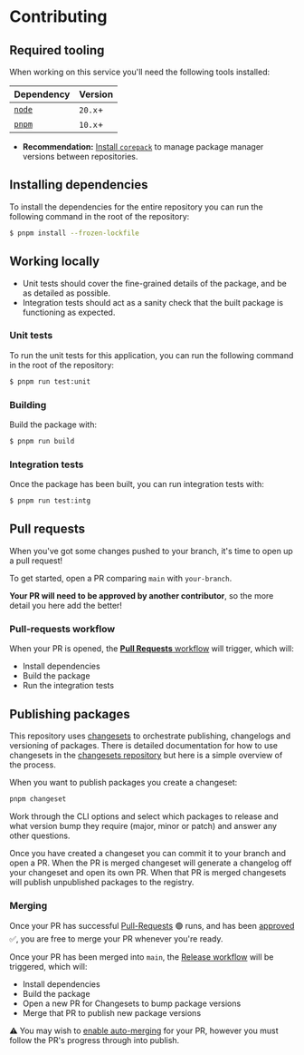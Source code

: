 # Contributing

## Required tooling

When working on this service you'll need the following tools installed:

| Dependency                    | Version |
| ----------------------------- | ------- |
| [`node`](https://nodejs.org/) | `20.x`+ |
| [`pnpm`](https://pnpm.io)     | `10.x`+ |

- **Recommendation:** [Install `corepack`](https://github.com/nodejs/corepack) to manage package
  manager versions between repositories.

## Installing dependencies

To install the dependencies for the entire repository you can run the following command in the root
of the repository:

```sh
$ pnpm install --frozen-lockfile
```

## Working locally

- Unit tests should cover the fine-grained details of the package, and be as detailed as
  possible.
- Integration tests should act as a sanity check that the built package is functioning as
  expected.

### Unit tests

To run the unit tests for this application, you can run the following command in the root of the
repository:

```sh
$ pnpm run test:unit
```

### Building

Build the package with:

```sh
$ pnpm run build
```

### Integration tests

Once the package has been built, you can run integration tests with:

```sh
$ pnpm run test:intg
```

## Pull requests

When you've got some changes pushed to your branch, it's time to open up a pull request!

To get started, open a PR comparing `main` with `your-branch`.

**Your PR will need to be approved by another contributor**, so the more detail you here add
the better!

### Pull-requests workflow

When your PR is opened, the [**Pull Requests** workflow](./.github/workflows/pull-requests.yml) will
trigger, which will:

- Install dependencies
- Build the package
- Run the integration tests

## Publishing packages

This repository uses [changesets](https://github.com/changesets/changesets) to orchestrate publishing,
changelogs and versioning of packages. There is detailed documentation for how to use changesets in the
[changesets repository](https://github.com/changesets/changesets) but here is a simple overview of the
process.

When you want to publish packages you create a changeset:

```sh
pnpm changeset
```

Work through the CLI options and select which packages to release and what version bump they require
(major, minor or patch) and answer any other questions.

Once you have created a changeset you can commit it to your branch and open a PR. When the PR is merged
changeset will generate a changelog off your changeset and open its own PR. When that PR is merged changesets
will publish unpublished packages to the registry.


### Merging

Once your PR has successful [Pull-Requests](#pull-requests-workflow) 🟢 runs, and has been
[approved](#approvals) ✅, you are free to merge your PR whenever you're ready.

Once your PR has been merged into `main`, the [Release workflow](./.github/workflows/release.yml)
will be triggered, which will:

- Install dependencies
- Build the package
- Open a new PR for Changesets to bump package versions
- Merge that PR to publish new package versions

⚠️ You may wish to
[enable auto-merging](https://docs.github.com/en/pull-requests/collaborating-with-pull-requests/incorporating-changes-from-a-pull-request/automatically-merging-a-pull-request)
for your PR, however you must follow the PR's progress through into publish.
